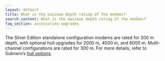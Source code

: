 ```yaml
---
layout: default
title: What is the maximum depth rating of the modems?
search_content: What is the maximum depth rating of the modems?
faq_section: accessories-upgrades
---
```


The Silver Edition standalone configuration modems are rated for 300 m depth, with optional hull upgrades for 2000 m, 4000 m, and 6000 m. Multi-channel configurations are rated for 300 m. For more details, refer to Subnero’s [hull options](https://subnero.com/products/hull.html).
